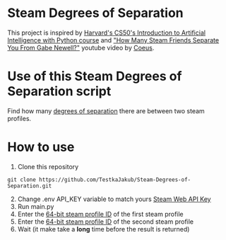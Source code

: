 # Steam Degrees of Separation
This project is inspired by [Harvard's CS50's Introduction to Artificial Intelligence with Python course](https://pll.harvard.edu/course/cs50s-introduction-artificial-intelligence-python) and ["How Many Steam Friends Separate You From Gabe Newell?"](https://www.youtube.com/watch?v=ZokhvNPmNzs) youtube video by [Coeus](https://www.youtube.com/@CoeusYT).

# Use of this Steam Degrees of Separation script
Find how many [degrees of separation](https://en.wikipedia.org/wiki/Six_degrees_of_separation) there are between two steam profiles.

# How to use
1. Clone this repository
```
git clone https://github.com/TestkaJakub/Steam-Degrees-of-Separation.git
```
2. Change .env API_KEY variable to match yours [Steam Web API Key](https://steamcommunity.com/dev)
3. Run main.py
4. Enter the [64-bit steam profile ID](https://steamcommunity.com/discussions/forum/1/364039785160857002) of the first steam profile
5. Enter the [64-bit steam profile ID](https://steamcommunity.com/discussions/forum/1/364039785160857002) of the second steam profile
6. Wait (it make take a **long** time before the result is returned)
